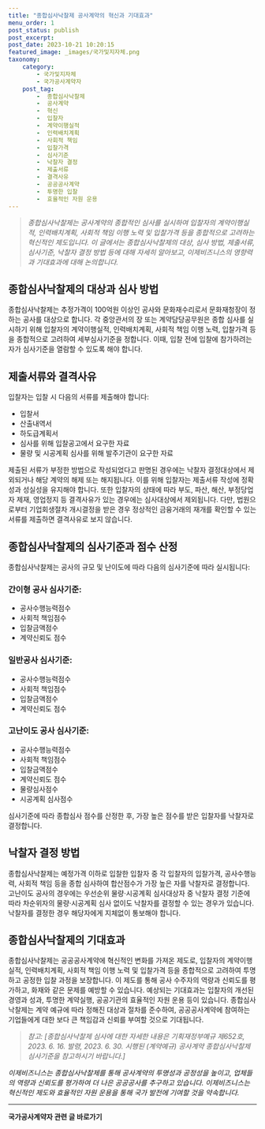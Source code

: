 ```yaml
---
title: "종합심사낙찰제 공사계약의 혁신과 기대효과"
menu_order: 1
post_status: publish
post_excerpt: 
post_date: 2023-10-21 10:20:15
featured_image: _images/국가및지자체.png
taxonomy:
    category:
        - 국가및지자체
        - 국가공사계약자
    post_tag:
        -  종합심사낙찰제
        -  공사계약
        -  혁신
        -  입찰자
        -  계약이행실적
        -  인력배치계획
        -  사회적 책임
        -  입찰가격
        -  심사기준
        -  낙찰자 결정
        -  제출서류
        -  결격사유
        -  공공공사계약
        -  투명한 입찰
        -  효율적인 자원 운용
---
```




> *종합심사낙찰제는 공사계약의 종합적인 심사를 실시하여 입찰자의 계약이행실적, 인력배치계획, 사회적 책임 이행 노력 및 입찰가격 등을 종합적으로 고려하는 혁신적인 제도입니다. 이 글에서는 종합심사낙찰제의 대상, 심사 방법, 제출서류, 심사기준, 낙찰자 결정 방법 등에 대해 자세히 알아보고, 이제비즈니스의 영향력과 기대효과에 대해 논의합니다.*

## 종합심사낙찰제의 대상과 심사 방법

종합심사낙찰제는 추정가격이 100억원 이상인 공사와 문화재수리로서 문화재청장이 정하는 공사를 대상으로 합니다. 각 중앙관서의 장 또는 계약담당공무원은 종합 심사를 실시하기 위해 입찰자의 계약이행실적, 인력배치계획, 사회적 책임 이행 노력, 입찰가격 등을 종합적으로 고려하여 세부심사기준을 정합니다. 이때, 입찰 전에 입찰에 참가하려는 자가 심사기준을 열람할 수 있도록 해야 합니다.

## 제출서류와 결격사유

입찰자는 입찰 시 다음의 서류를 제출해야 합니다:

- 입찰서
- 산출내역서
- 하도급계획서
- 심사를 위해 입찰공고에서 요구한 자료
- 물량 및 시공계획 심사를 위해 발주기관이 요구한 자료

제출된 서류가 부정한 방법으로 작성되었다고 판명된 경우에는 낙찰자 결정대상에서 제외되거나 해당 계약의 해제 또는 해지됩니다. 이를 위해 입찰자는 제출서류 작성에 정확성과 성실성을 유지해야 합니다. 또한 입찰자의 상태에 따라 부도, 파산, 해산, 부정당업자 제재, 영업정지 등 결격사유가 있는 경우에는 심사대상에서 제외됩니다. 다만, 법원으로부터 기업회생절차 개시결정을 받은 경우 정상적인 금융거래의 재개를 확인할 수 있는 서류를 제출하면 결격사유로 보지 않습니다.

## 종합심사낙찰제의 심사기준과 점수 산정

종합심사낙찰제는 공사의 규모 및 난이도에 따라 다음의 심사기준에 따라 실시됩니다:

### 간이형 공사 심사기준:

- 공사수행능력점수
- 사회적 책임점수
- 입찰금액점수
- 계약신뢰도 점수

### 일반공사 심사기준:

- 공사수행능력점수
- 사회적 책임점수
- 입찰금액점수
- 계약신뢰도 점수

### 고난이도 공사 심사기준:

- 공사수행능력점수
- 사회적 책임점수
- 입찰금액점수
- 계약신뢰도 점수
- 물량심사점수
- 시공계획 심사점수

심사기준에 따라 종합심사 점수를 산정한 후, 가장 높은 점수를 받은 입찰자를 낙찰자로 결정합니다.

## 낙찰자 결정 방법

종합심사낙찰제는 예정가격 이하로 입찰한 입찰자 중 각 입찰자의 입찰가격, 공사수행능력, 사회적 책임 등을 종합 심사하여 합산점수가 가장 높은 자를 낙찰자로 결정합니다. 고난이도 공사의 경우에는 우선순위 물량·시공계획 심사대상자 중 낙찰자 결정 기준에 따라 차순위자의 물량·시공계획 심사 없이도 낙찰자를 결정할 수 있는 경우가 있습니다. 낙찰자를 결정한 경우 해당자에게 지체없이 통보해야 합니다.

## 종합심사낙찰제의 기대효과

종합심사낙찰제는 공공공사계약에 혁신적인 변화를 가져온 제도로, 입찰자의 계약이행실적, 인력배치계획, 사회적 책임 이행 노력 및 입찰가격 등을 종합적으로 고려하여 투명하고 공정한 입찰 과정을 보장합니다. 이 제도를 통해 공사 수주자의 역량과 신뢰도를 평가하고, 화재와 같은 문제를 예방할 수 있습니다. 예상되는 기대효과는 입찰자의 개선된 경영과 성과, 투명한 계약실행, 공공기관의 효율적인 자원 운용 등이 있습니다. 종합심사낙찰제는 계약 예규에 따라 정해진 대상과 절차를 준수하여, 공공공사계약에 참여하는 기업들에게 대한 보다 큰 책임감과 신뢰를 부여할 것으로 기대됩니다.

> *참고: [종합심사낙찰제 심사에 대한 자세한 내용은 기획재정부예규 제652호, 2023. 6. 16. 발령, 2023. 6. 30. 시행된 (계약예규) 공사계약 종합심사낙찰제 심사기준을 참고하시기 바랍니다.]*


*이제비즈니스는 종합심사낙찰제를 통해 공사계약의 투명성과 공정성을 높이고, 업체들의 역량과 신뢰도를 평가하여 더 나은 공공공사를 추구하고 있습니다. 이제비즈니스는 혁신적인 제도와 효율적인 자원 운용을 통해 국가 발전에 기여할 것을 약속합니다.*










<!-- wp:separator -->
<hr class="wp-block-separator has-alpha-channel-opacity"/>
<!-- /wp:separator -->

<!-- wp:group {"backgroundColor":"base","layout":{"type":"constrained"}} -->
<div class="wp-block-group has-base-background-color has-background"><!-- wp:paragraph {"align":"center","fontSize":"large"} -->
<p class="has-text-align-center has-large-font-size"><strong>국가공사계약자 관련 글 바로가기</strong></p>
<!-- /wp:paragraph -->


<!-- wp:latest-posts
{"categories":[{"id":6878,"count":19,"description":"","link":"https://uknowlaw.com/category/%ea%b5%ad%ea%b0%80%ea%b3%b5%ec%82%ac%ea%b3%84%ec%95%bd%ec%9e%90/","name":"국가공사계약자","slug":"국가공사계약자","taxonomy":"category","parent":0,"meta":[],"_links":{"self":[{"href":"https://uknowlaw.com/wp-json/wp/v2/categories/6878"}],"collection":[{"href":"https://uknowlaw.com/wp-json/wp/v2/categories"}],"about":[{"href":"https://uknowlaw.com/wp-json/wp/v2/taxonomies/category"}],"wp:post_type":[{"href":"https://uknowlaw.com/wp-json/wp/v2/posts?categories=6878"}],"curies":[{"name":"wp","href":"https://api.w.org/{rel}","templated":true}]}}],"postsToShow":100,"excerptLength":28,"postLayout":"grid","columns":2,"featuredImageAlign":"left","featuredImageSizeSlug":"large","fontSize":"medium"} /--></div>
<!-- /wp:group -->